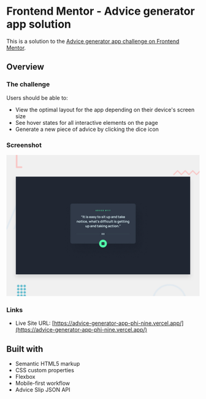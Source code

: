 # Frontend Mentor - Advice generator app solution

This is a solution to the [Advice generator app challenge on Frontend Mentor](https://www.frontendmentor.io/challenges/advice-generator-app-QdUG-13db).

## Overview

### The challenge

Users should be able to:

- View the optimal layout for the app depending on their device's screen size
- See hover states for all interactive elements on the page
- Generate a new piece of advice by clicking the dice icon

### Screenshot

![](/design/desktop-preview.jpg)

### Links

- Live Site URL: [https://advice-generator-app-phi-nine.vercel.app/](https://advice-generator-app-phi-nine.vercel.app/)


## Built with

- Semantic HTML5 markup
- CSS custom properties
- Flexbox
- Mobile-first workflow
- Advice Slip JSON API
